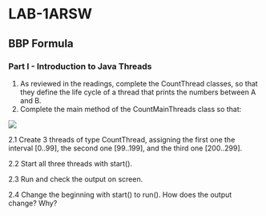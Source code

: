# LAB-1ARSW

## BBP Formula
### Part I - Introduction to Java Threads
1. As reviewed in the readings, complete the CountThread classes, so that they define the life cycle of a thread that prints the numbers between A and B. 
2. Complete the main method of the CountMainThreads class so that: 

![](img/Capture1.png)

2.1 Create 3 threads of type CountThread, assigning the first one the interval [0..99], the second one [99..199], and the third one [200..299]. 

2.2 Start all three threads with start(). 

2.3 Run and check the output on screen.

2.4 Change the beginning with start() to run(). How does the output change? Why?
